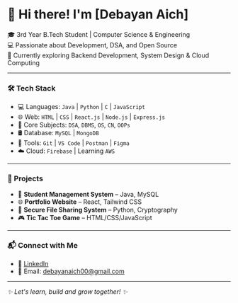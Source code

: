 # 👋 Hi there! I'm [Debayan Aich]

🎓 3rd Year B.Tech Student | Computer Science & Engineering  
💻 Passionate about Development, DSA, and Open Source  
🚀 Currently exploring Backend Development, System Design & Cloud Computing  

---

### 🛠️ Tech Stack

- 💻 Languages: `Java` | `Python` | `C` | `JavaScript`
- 🌐 Web: `HTML` | `CSS` | `React.js` | `Node.js` | `Express.js`
- 🧠 Core Subjects: `DSA`, `DBMS`, `OS`, `CN`, `OOPs`
- 🛢️ Database: `MySQL` | `MongoDB`
- 🔧 Tools: `Git` | `VS Code` | `Postman` | `Figma`
- ☁️ Cloud: `Firebase` | Learning `AWS`

---

### 📝 Projects

- 📱 **Student Management System** – Java, MySQL
- 🌐 **Portfolio Website** – React, Tailwind CSS
- 🔐 **Secure File Sharing System** – Python, Cryptography
- 🎮 **Tic Tac Toe Game** – HTML/CSS/JavaScript

---

### 📬 Connect with Me

- 💼 [LinkedIn](https://www.linkedin.com/in/debayan-aich/)
- 📧 Email: [debayanaich00@gmail.com](mailto:debayanaich00@gmail.com)
---

_✨ Let's learn, build and grow together! ✨_

